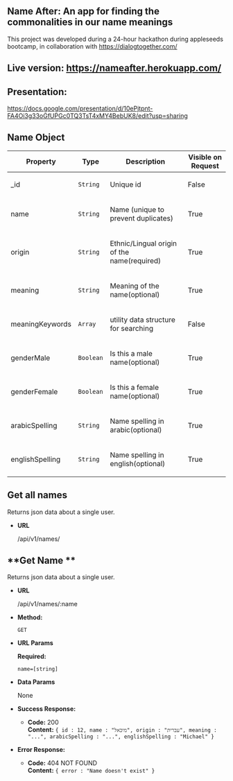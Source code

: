 ## Name After: An app for finding the commonalities in our name meanings

This project was developed during a 24-hour hackathon during appleseeds bootcamp, in collaboration with https://dialogtogether.com/

## Live version: https://nameafter.herokuapp.com/

## Presentation: 
https://docs.google.com/presentation/d/10ePjtpnt-FA4Oi3g33oGfUPGc0TQ3TsT4xMY4BebUK8/edit?usp=sharing

## Name Object

| Property        | Type      | Description                                        | Visible on Request |
| --------------- | --------- | -------------------------------------------------- | ------------------ |
| \_id            | `String`  | <p>Unique id </p>                                  | False              |
| name            | `String`  | <p>Name (unique to prevent duplicates)</p>         | True               |
| origin          | `String`  | <p>Ethnic/Lingual origin of the name(required)</p> | True               |
| meaning         | `String`  | <p>Meaning of the name(optional)</p>               | True               |
| meaningKeywords | `Array`   | <p>utility data structure for searching</p>        | False              |
| genderMale      | `Boolean` | <p>Is this a male name(optional)</p>               | True               |
| genderFemale    | `Boolean` | <p>Is this a female name(optional)</p>             | True               |
| arabicSpelling  | `String`  | <p>Name spelling in arabic(optional)</p>           | True               |
| englishSpelling | `String`  | <p>Name spelling in english(optional)</p>          | True               |

## **Get all names**

Returns json data about a single user.

- **URL**

  /api/v1/names/

## **Get Name **

Returns json data about a single user.

- **URL**

  /api/v1/names/:name

- **Method:**

  `GET`

- **URL Params**

  **Required:**

  `name=[string]`

- **Data Params**

  None

- **Success Response:**

  - **Code:** 200 <br />
    **Content:** `{ id : 12, name : "מיכאל", origin : "עברית", meaning : "...", arabicSpelling : "...", englishSpelling : "Michael" }`

- **Error Response:**

  - **Code:** 404 NOT FOUND <br />
    **Content:** `{ error : "Name doesn't exist" }`
